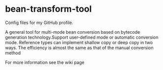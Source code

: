 # bean-transform-tool
Config files for my GitHub profile.


A general tool for multi-mode bean conversion based on bytecode generation technology.Support user-defined mode or automatic conversion mode. Reference types can implement shallow copy or deep copy in two ways. The efficiency is almost the same as that of the manual conversion method

For more information see the wiki page

